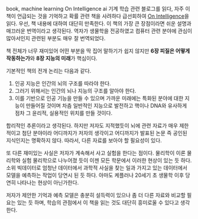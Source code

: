 book, machine learning
On Intelligence
ai
기계 학습 관련 블로그를 읽다, 자주 이 책이 언급되는 것을 기억하고 확률 관련 책을 사려하다 급선회하여
[On Intelligence](http://www.yes24.com/24/goods/3794199?scode=032&OzSrank=5)을 읽다.
우선, 책 내용에 대하여 대단히 만족한다.
이 책의 가장 큰 장점이라면 쉬운 설명과 매끄러운 번역이라고 생각된다.
역자가 생물학을 전공하였고 컴퓨터 관련 분야에 관심이 많아서인지 관련된 부분도 매우 잘 번역되었다. 

책 전체가 너무 재미있어 어떤 부분을 딱 집어 말하기가 쉽지 않지만
**6장 피질은 어떻게 작동하는가**와 **8장 지능의 미래**가 핵심이다. 

기본적인 책의 전개 논리는 다음과 같다.

1. 인공 지능은 인간의 뇌의 구조를 따라야 한다.
1. 그러기 위해서는 인간의 뇌나 지능의 구조를 알아야 한다.
1. 이를 기반으로 인공 기능을 만들 수 있으며 가까운 미래에는
 특화된 분야에 대한 지능이 만들어질 것이며 차츰 일반적인 지능으로 발전하고
 핵이나 DNA와 유사하게 점차 그 윤리적, 실용적인 위치를 만들 것이다.

합리적인 추론이라고 생각된다.
하지만 저자도 지적했듯이 뇌에 관련 자료가 매우 제한적이고 첨단 분야이라 어디까지가 저자의 생각이고 어디까지가 발표된 논문 즉 공인된 지식인지는 명확하지 않다.
따라서, 다른 자료를 보아야 할 필요성이 있다.

또 다른 재미있는 사실은 저자가 계속해서 사고 실험을 한다는 점이다.
물리학이 이론 물리학와 실험 물리학으로 나누어졌 듯이 이젠 모든 학문에서 이러한 현상이 있는 듯 하다.
소위 빅데이터로 엄청난 데이터에서 과학적 사실을 찾는 일과 가지고 있는 데이터에서 모델을 예측하는 작업이 당연시 된 듯 하다.
아마도 케플러나 20세기 초 생물학 이후 당연히 나타나는 현상이 아닌가한다. 

저자가 제안한 기억과 예측 모델은 충분히 설득력이 있으나 좀 더 다른 자료와 비교할 필요는 있는 듯 하며,
학습의 관점에서 이 책을 읽는 것도 대단히 흥미로울 수 있다고 생각한다.
